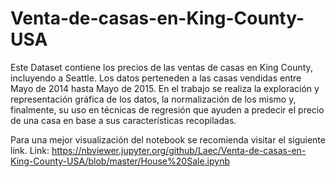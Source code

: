# Venta-de-casas-en-King-County-USA
Este Dataset contiene los precios de las ventas de casas en King County, incluyendo a Seattle.
Los datos perteneden a las casas vendidas entre Mayo de 2014 hasta Mayo de 2015.
En el trabajo se realiza la exploración y representación gráfica de los datos, la normalización de los mismo y, finalmente,
su uso en técnicas de regresión que ayuden a predecir el precio de una casa en base a sus características recopiladas.

Para una mejor visualización del notebook se recomienda visitar el siguiente link.
Link:
https://nbviewer.jupyter.org/github/Laec/Venta-de-casas-en-King-County-USA/blob/master/House%20Sale.ipynb
